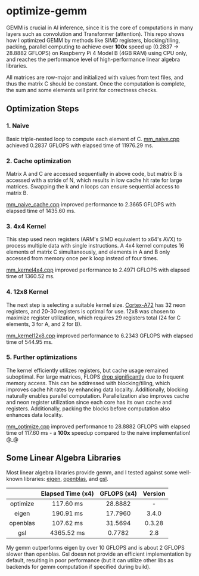 # optimize-gemm

GEMM is crucial in AI inference, since it is the core of computations in many layers such as convolution and Transformer (attention). This repo shows how I optimized GEMM by methods like SIMD registers, blocking/tiling, packing, parallel computing to achieve over **100x** speed up (0.2837 -> 28.8882 GFLOPS) on Raspberry Pi 4 Model B (4GB RAM) using CPU only, and reaches the performance level of high-performance linear algebra libraries.

All matrices are row-major and initialized with values from text files, and thus the matrix C should be constant. Once the computation is complete, the sum and some elements will print for correctness checks.

## Optimization Steps

### 1. Naive

Basic triple-nested loop to compute each element of C. [mm_naive.cpp](https://github.com/Avafly/optimize-gemm/blob/main/mm_naive.cpp) achieved 0.2837 GFLOPS with elapsed time of 11976.29 ms.

### 2. Cache optimization

Matrix A and C are accessed sequentially in above code, but matrix B is accessed with a stride of N, which results in low cache hit rate for large matrices. Swapping the k and n loops can ensure sequential access to matrix B.

[mm_naive_cache.cpp](https://github.com/Avafly/optimize-gemm/blob/main/mm_naive_cache.cpp) improved performance to 2.3665 GFLOPS with elapsed time of 1435.60 ms.

### 3. 4x4 Kernel

This step used neon registers (ARM's SIMD equivalent to x64's AVX) to process multiple data with single instructions. A 4x4 kernel computes 16 elements of matrix C simultaneously, and elements in A and B only accessed from memory once per k loop instead of four times.

[mm_kernel4x4.cpp](https://github.com/Avafly/optimize-gemm/blob/main/mm_kernel4x4.cpp) improved performance to 2.4971 GFLOPS with elapsed time of 1360.52 ms.

### 4. 12x8 Kernel

The next step is selecting a suitable kernel size. [Cortex-A72](https://developer.arm.com/documentation/102467/0201/Check-your-knowledge) has 32 neon registers, and 20-30 registers is optimal for use. 12x8 was chosen to maximize register utilization, which requires 29 registers total (24 for C elements, 3 for A, and 2 for B).

[mm_kernel12x8.cpp](https://github.com/Avafly/optimize-gemm/blob/main/mm_kernel12x8.cpp) improved performance to 6.2343 GFLOPS with elapsed time of 544.95 ms.

### 5. Further optimizations

The kernel efficiently utilizes registers, but cache usage remained suboptimal. For large matrices, FLOPS [drop significantly](https://en.algorithmica.org/hpc/algorithms/matmul/) due to frequent memory access. This can be addressed with blocking/tiling, which improves cache hit rates by enhancing data locality. Additionally, blocking naturally enables parallel computation. Parallelization also improves cache and neon register utilization since each core has its own cache and registers. Additionally, packing the blocks before computation also enhances data locality.

[mm_optimize.cpp](https://github.com/Avafly/optimize-gemm/blob/main/mm_optimize.cpp) improved performance to 28.8882 GFLOPS with elapsed time of 117.60 ms - a **100x** speedup compared to the naive implementation! @_@

## Some Linear Algebra Libraries

Most linear algebra libraries provide gemm, and I tested against some well-known libraries: [eigen](https://eigen.tuxfamily.org/), [openblas](https://www.openblas.net/), and [gsl](https://www.gnu.org/software/gsl/).

|          | Elapsed Time (x4) | GFLOPS (x4) | Version |
| :------: | :---------------: | :---------: | :-----: |
| optimize |     117.60 ms     |   28.8882   |    -    |
|  eigen   |     190.91 ms     |   17.7960   |  3.4.0  |
| openblas |     107.62 ms     |   31.5694   | 0.3.28  |
|   gsl    |    4365.52 ms     |   0.7782    |   2.8   |

My gemm outperforms eigen by over 10 GFLOPS and is about 2 GFLOPS slower than openblas. Gsl doesn not provide an efficient implementation by default, resulting in poor performance (but it can utilize other libs as backends for gemm computation if specified during build).